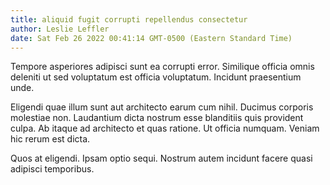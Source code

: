 ```yaml
---
title: aliquid fugit corrupti repellendus consectetur
author: Leslie Leffler
date: Sat Feb 26 2022 00:41:14 GMT-0500 (Eastern Standard Time)
---
```

Tempore asperiores adipisci sunt ea corrupti error. Similique officia omnis deleniti ut sed voluptatum est officia voluptatum. Incidunt praesentium unde.

 Eligendi quae illum sunt aut architecto earum cum nihil. Ducimus corporis molestiae non. Laudantium dicta nostrum esse blanditiis quis provident culpa. Ab itaque ad architecto et quas ratione. Ut officia numquam. Veniam hic rerum est dicta.

 Quos at eligendi. Ipsam optio sequi. Nostrum autem incidunt facere quasi adipisci temporibus.
